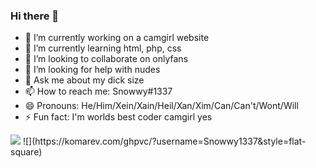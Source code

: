 ### Hi there 👋
- 🔭 I’m currently working on a camgirl website
- 🌱 I’m currently learning html, php, css
- 👯 I’m looking to collaborate on onlyfans
- 🤔 I’m looking for help with nudes
- 💬 Ask me about my dick size
- 📫 How to reach me: Snowwy#1337
- 😄 Pronouns: He/Him/Xein/Xain/Heil/Xan/Xim/Can/Can't/Wont/Will
- ⚡ Fun fact: I'm worlds best coder camgirl yes
<img src="https://github-readme-stats.vercel.app/api?username=Snowwy1337&&show_icons=true&title_color=ffffff&icon_color=bb2acf&text_color=daf7dc&bg_color=151515">
![](https://komarev.com/ghpvc/?username=Snowwy1337&style=flat-square)
<!--
**Snowwy1337/Snowwy1337** is a ✨ _special_ ✨ repository because its `README.md` (this file) appears on your GitHub profile.

Here are some ideas to get you started:

- 🔭 I’m currently working on ...
- 🌱 I’m currently learning ...
- 👯 I’m looking to collaborate on ...
- 🤔 I’m looking for help with ...
- 💬 Ask me about ...
- 📫 How to reach me: ...
- 😄 Pronouns: ...
- ⚡ Fun fact: ...
-->
